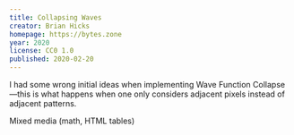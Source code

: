 ```yaml
---
title: Collapsing Waves
creator: Brian Hicks
homepage: https://bytes.zone
year: 2020
license: CC0 1.0
published: 2020-02-20
---
```


I had some wrong initial ideas when implementing Wave Function Collapse—this is what happens when one
only considers adjacent pixels instead of adjacent patterns.

Mixed media (math, HTML tables)
